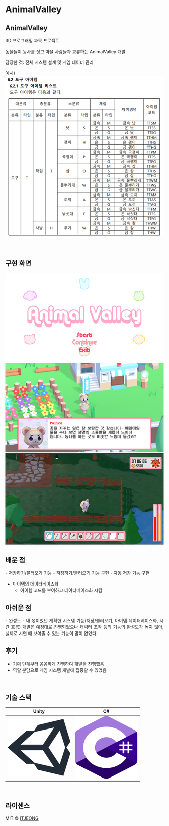 # AnimalValley

## AnimalValley

3D 프로그래밍 과목 프로젝트

동물들이 농사를 짓고 마을 사람들과 교류하는 AnimalValley 개발

담당한 것: 전체 시스템 설계 및 게임 데이터 관리

예시)
<img src=".images/item.png">

<br>

## 구현 화면

<img src=".images/title.png">
<br>
<img src=".images/ingame.png">
<br>
<img src=".images/ingame_2.png">
<br>


## 배운 점

<p align="justify">
- 저장하기/불러오기 기능
    - 저장하기/불러오기 기능 구현
    - 자동 저장 기능 구현

- 아이템의 데이터베이스화
    - 아이템 코드를 부여하고 데이터베이스화 시킴

</p>

## 아쉬운 점
<p align="justify">
- 완성도
    - 내 몫이었던 계획한 시스템 기능(저장/불러오기, 아이템 데이터베이스화, 시간 흐름) 개발은 예정대로 진행되었으나 캐릭터 조작 등의 기능의 완성도가 높지 않아, 실제로 시연 때 보여줄 수 있는 기능이 많이 없었다.
</p>

## 후기
<p align="justify">

- 기획 단계부터 꼼꼼하게 진행하여 개발을 진행했음
- 역할 분담으로 게임 시스템 개발에 집중할 수 있었음

</p>

<br>



## 기술 스택

| Unity | C# |
| :--------: | :--------: |
|   <img src="https://raw.githubusercontent.com/ITJEONG-DEV/README/main/.images/unity.png" width="200" height="180"/>   |   <img src="https://raw.githubusercontent.com/ITJEONG-DEV/README/cd763909be113b37c44ab5490a4e9007e2c00920/.images/csharp.svg" width="200" height="200"/>    |

<br>

## 라이센스

MIT &copy; [ITJEONG](mailto:derbana1027@gmail.com)
